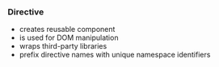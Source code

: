 ### Directive

* creates reusable component <!-- .element: class="fragment" -->
* is used for DOM manipulation <!-- .element: class="fragment" -->
* wraps third-party libraries  <!-- .element: class="fragment" -->
* prefix directive names with unique namespace identifiers <!-- .element: class="fragment" -->
